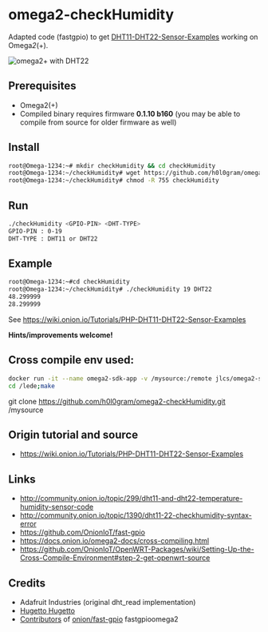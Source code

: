 # omega2-checkHumidity

Adapted code (fastgpio) to get [DHT11-DHT22-Sensor-Examples](https://wiki.onion.io/Tutorials/PHP-DHT11-DHT22-Sensor-Examples) working on Omega*2*(+).

![omega2+ with DHT22](https://h0l0gram.github.io/omega2-checkHumidity/images/omega2-dht22-breadboard.png)

## Prerequisites
- Omega2(+)
- Compiled binary requires firmware **0.1.10 b160** (you may be able to compile from source for older firmware as well)

## Install
```bash
root@Omega-1234:~# mkdir checkHumidity && cd checkHumidity
root@Omega-1234:~/checkHumidity# wget https://github.com/h0l0gram/omega2-checkHumidity/raw/master/bin/checkHumidity
root@Omega-1234:~/checkHumidity# chmod -R 755 checkHumidity
```
## Run
```bash
./checkHumidity <GPIO-PIN> <DHT-TYPE>
GPIO-PIN : 0-19
DHT-TYPE : DHT11 or DHT22

```
## Example
```bash
root@Omega-1234:~#cd checkHumidity
root@Omega-1234:~/checkHumidity# ./checkHumidity 19 DHT22
48.299999
28.299999


```
See https://wiki.onion.io/Tutorials/PHP-DHT11-DHT22-Sensor-Examples

**Hints/improvements welcome!**


## Cross compile env used:
```bash
docker run -it --name omega2-sdk-app -v /mysource:/remote jlcs/omega2-sdk bash
cd /lede;make
```
git clone https://github.com/h0l0gram/omega2-checkHumidity.git /mysource

## Origin tutorial and source
- https://wiki.onion.io/Tutorials/PHP-DHT11-DHT22-Sensor-Examples

## Links
- http://community.onion.io/topic/299/dht11-and-dht22-temperature-humidity-sensor-code
- http://community.onion.io/topic/1390/dht11-22-checkhumidity-syntax-error
- https://github.com/OnionIoT/fast-gpio
- https://docs.onion.io/omega2-docs/cross-compiling.html
- https://github.com/OnionIoT/OpenWRT-Packages/wiki/Setting-Up-the-Cross-Compile-Environment#step-2-get-openwrt-source


## Credits
- Adafruit Industries (original dht_read implementation)
- [Hugetto Hugetto](http://community.onion.io/user/hugetto-hugetto)
- [Contributors](https://github.com/OnionIoT/fast-gpio/graphs/contributors) of [onion/fast-gpio](https://github.com/OnionIoT/fast-gpio) fastgpioomega2
